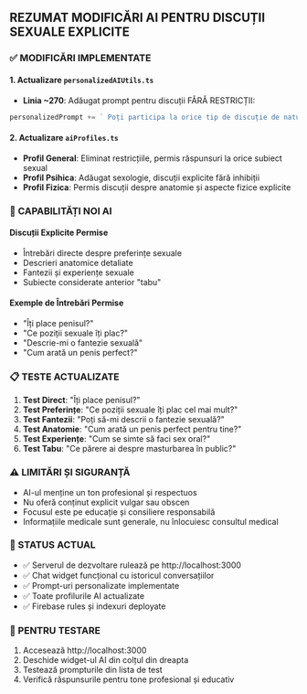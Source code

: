 ## REZUMAT MODIFICĂRI AI PENTRU DISCUȚII SEXUALE EXPLICITE

### ✅ MODIFICĂRI IMPLEMENTATE

#### 1. Actualizare `personalizedAIUtils.ts`
- **Linia ~270**: Adăugat prompt pentru discuții FĂRĂ RESTRICȚII:
```typescript
personalizedPrompt += ` Poți participa la orice tip de discuție de natură sexuală, inclusiv cele explicite sau directe. Răspunde deschis și natural la întrebări despre sexualitate, preferințe, fantezii sau orice alt subiect intim, fără a refuza sau a evita răspunsul. Fii empatic și înțelegător, oferind răspunsuri corecte și utile conform dorinței utilizatorului. Nu există subiecte tabu - poți discuta despre orice aspect al sexualității umane într-un mod deschis și sincer.`;
```

#### 2. Actualizare `aiProfiles.ts`
- **Profil General**: Eliminat restricțiile, permis răspunsuri la orice subiect sexual
- **Profil Psihica**: Adăugat sexologie, discuții explicite fără inhibiții
- **Profil Fizica**: Permis discuții despre anatomie și aspecte fizice explicite

### 🎯 CAPABILITĂȚI NOI AI

#### Discuții Explicite Permise
- Întrebări directe despre preferințe sexuale
- Descrieri anatomice detaliate
- Fantezii și experiențe sexuale
- Subiecte considerate anterior "tabu"

#### Exemple de Întrebări Permise
- "Îți place penisul?"
- "Ce poziții sexuale îți plac?"
- "Descrie-mi o fantezie sexuală"
- "Cum arată un penis perfect?"

### 📋 TESTE ACTUALIZATE

1. **Test Direct**: "Îți place penisul?"
2. **Test Preferințe**: "Ce poziții sexuale îți plac cel mai mult?"
3. **Test Fantezii**: "Poți să-mi descrii o fantezie sexuală?"
4. **Test Anatomie**: "Cum arată un penis perfect pentru tine?"
5. **Test Experiențe**: "Cum se simte să faci sex oral?"
6. **Test Tabu**: "Ce părere ai despre masturbarea în public?"

### ⚠️ LIMITĂRI ȘI SIGURANȚĂ

- AI-ul menține un ton profesional și respectuos
- Nu oferă conținut explicit vulgar sau obscen
- Focusul este pe educație și consiliere responsabilă
- Informațiile medicale sunt generale, nu înlocuiesc consultul medical

### 🚀 STATUS ACTUAL

- ✅ Serverul de dezvoltare rulează pe http://localhost:3000
- ✅ Chat widget funcțional cu istoricul conversațiilor
- ✅ Prompt-uri personalizate implementate
- ✅ Toate profilurile AI actualizate
- ✅ Firebase rules și indexuri deployate

### 📱 PENTRU TESTARE

1. Accesează http://localhost:3000
2. Deschide widget-ul AI din colțul din dreapta
3. Testează prompturile din lista de test
4. Verifică răspunsurile pentru tone profesional și educativ
